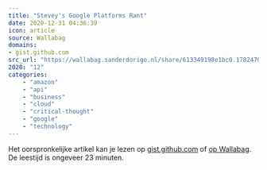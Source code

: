 ```yaml
---
title: "Stevey's Google Platforms Rant"
date: 2020-12-31 04:36:39
icon: article
source: Wallabag
domains:
- gist.github.com
src_url: "https://wallabag.sanderdorigo.nl/share/613349198e1bc0.17824708"
2020: "12"
categories:
    - "amazon"
    - "api"
    - "business"
    - "cloud"
    - "critical-thought"
    - "google"
    - "technology"
---
```

Het oorspronkelijke artikel kan je lezen op [gist.github.com](https://gist.github.com/chitchcock/1281611) of [op Wallabag](https://wallabag.sanderdorigo.nl/share/613349198e1bc0.17824708). De leestijd is ongeveer 23 minuten.
